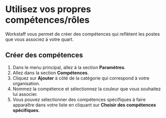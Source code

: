 # Utilisez vos propres compétences/rôles

Workstaff vous permet de créer des compétences qui reflètent les postes que vous associez à votre quart.

## Créer des compétences

1. Dans le menu principal, allez à la section **Paramètres**.
2. Allez dans la section **Compétences**.
3. Cliquez sur **Ajouter** à côté de la catégorie qui correspond à votre organisation.
4. Nommez la compétence et sélectionnez la couleur que vous souhaitez lui associer.
5. Vous pouvez sélectionner des compétences spécifiques à faire apparaître dans votre liste en cliquant sur **Choisir des compétences spécifiques**. 
